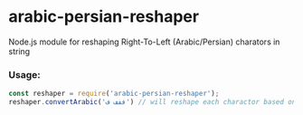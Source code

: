 # arabic-persian-reshaper
Node.js module for reshaping Right-To-Left (Arabic/Persian) charators in string

### Usage:
```javascript
const reshaper = require('arabic-persian-reshaper');
reshaper.convertArabic('ففف ف') // will reshape each charactor based on their position
```